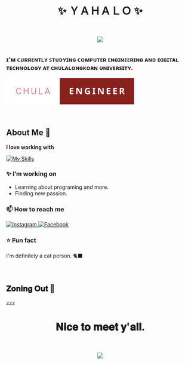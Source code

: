 <h1 align="center"> ✨ ＹＡＨＡＬＯ ✨ <h1>
<p align="center">
  <img src = "https://github.com/user-attachments/assets/dbbcfd82-2fc9-47cc-b2b4-662e65a7bb19">

  <br/>


<h3>ɪ'ᴍ ᴄᴜʀʀᴇɴᴛʟʏ ꜱᴛᴜᴅʏɪɴɢ ᴄᴏᴍᴘᴜᴛᴇʀ ᴇɴɢɪɴᴇᴇʀɪɴɢ ᴀɴᴅ ᴅɪɢɪᴛᴀʟ ᴛᴇᴄʜɴᴏʟᴏɢʏ ᴀᴛ ᴄʜᴜʟᴀʟᴏɴɢᴋᴏʀɴ ᴜɴɪᴠᴇʀꜱɪᴛʏ. </h3>

[![forthebadge](https://github.com/CEDT-Chula/For-The-Cedt-Badge/blob/main/badges/chula-engineer.svg)](https://github.com/CEDT-Chula/For-The-Cedt-Badge/tree/main/badges)

<br/>

## About Me 🌷

**I love working with**

[![My Skills](https://skillicons.dev/icons?i=java,html,c,cpp,py)](https://skillicons.dev) 

  
### ✨ I’m working on
- Learning about programing and more.
- Finding new passion.


### 📫 How to reach me
<div display="flex">
  <a href="https://www.instagram.com/nomsod_a_roi/">
    <img src="https://img.shields.io/badge/Instagram-C13584.svg?style=for-the-badge&logo=Instagram&logoColor=white" alt="Instagram"/>
  </a>
  <a href="https://www.facebook.com/supawich.rangponsumrit/">
    <img src="https://img.shields.io/badge/Facebook-4267B2.svg?style=for-the-badge&logo=Facebook&logoColor=white" alt="Facebook"/>
  </a>
</div>

### ⭐ Fun fact

I'm definitely a cat person. 🐈‍⬛

<br/>

## 𝐙𝐨𝐧𝐢𝐧𝐠 𝐎𝐮𝐭 🎵

zzz

### <h1 align="center"> 𝐍𝐢𝐜𝐞 𝐭𝐨 𝐦𝐞𝐞𝐭 𝐲'𝐚𝐥𝐥.
<h1 align="center">
   <img src="https://github.com/user-attachments/assets/ffa6c2b7-9fc8-4cc4-ad43-5d695cd5ad4b">
